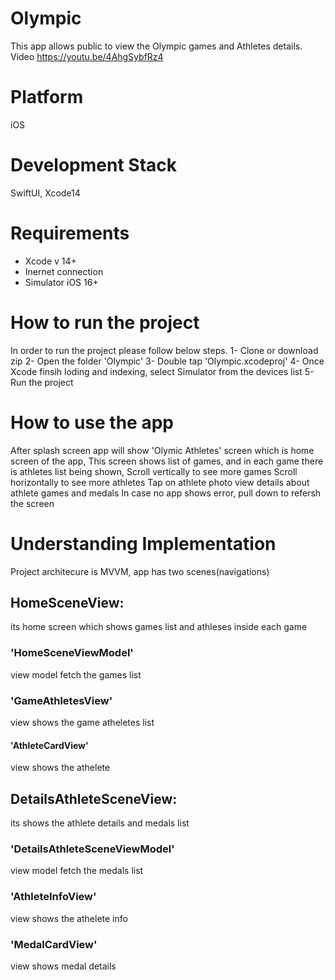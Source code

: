 # Olympic
This app allows public to view the Olympic games and Athletes details.
Video https://youtu.be/4AhgSybfRz4

# Platform
iOS

# Development Stack
SwiftUI, Xcode14

# Requirements
- Xcode v 14+
- Inernet connection
- Simulator iOS 16+

# How to run the project
In order to run the project please follow below steps.
1- Clone or download zip
2- Open the folder 'Olympic'
3- Double tap 'Olympic.xcodeproj'
4- Once Xcode finsih loding and indexing, select Simulator from the devices list
5- Run the project

# How to use the app
After splash screen app will show 'Olymic Athletes' screen which is home screen of the app,
This screen shows list of games, and in each game there is athletes list being shown,
Scroll vertically to see more games
Scroll horizontally to see more athletes
Tap on athlete photo view details about athlete games and medals
In case no app shows error, pull down to refersh the screen

# Understanding Implementation
Project architecure is MVVM, app has two scenes(navigations)
## HomeSceneView: 
its home screen which shows games list and athleses inside each game
### 'HomeSceneViewModel' 
view model fetch the games list
### 'GameAthletesView' 
view shows the game atheletes list
#### 'AthleteCardView' 
view shows the athelete

## DetailsAthleteSceneView: 
its shows the athlete details and medals list
### 'DetailsAthleteSceneViewModel' 
view model fetch the medals list
### 'AthleteInfoView' 
view shows the athelete info
### 'MedalCardView' 
view shows medal details

